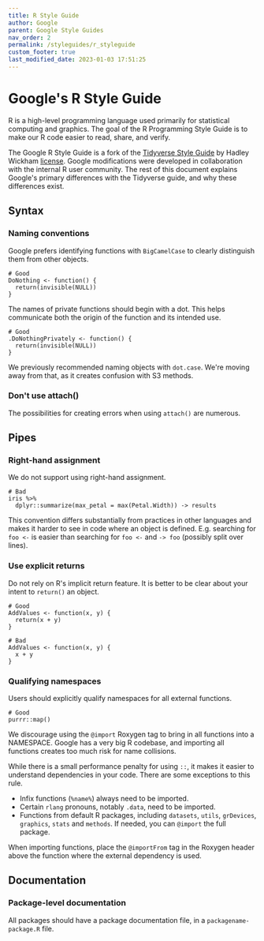 ```yaml
---
title: R Style Guide
author: Google
parent: Google Style Guides
nav_order: 2
permalink: /styleguides/r_styleguide
custom_footer: true
last_modified_date: 2023-01-03 17:51:25
---
```

# Google's R Style Guide

R is a high-level programming language used primarily for statistical computing
and graphics. The goal of the R Programming Style Guide is to make our R code
easier to read, share, and verify.

The Google R Style Guide is a fork of the
[Tidyverse Style Guide](https://style.tidyverse.org/) by Hadley Wickham
[license](https://creativecommons.org/licenses/by-sa/2.0/). Google modifications
were developed in collaboration with the internal R user community. The rest of
this document explains Google's primary differences with the Tidyverse guide,
and why these differences exist.

## Syntax

### Naming conventions

Google prefers identifying functions with `BigCamelCase` to clearly distinguish
them from other objects.

```
# Good
DoNothing <- function() {
  return(invisible(NULL))
}
```

The names of private functions should begin with a dot. This helps communicate
both the origin of the function and its intended use.

```
# Good
.DoNothingPrivately <- function() {
  return(invisible(NULL))
}
```

We previously recommended naming objects with `dot.case`. We're moving away from
that, as it creates confusion with S3 methods.

### Don't use attach()

The possibilities for creating errors when using `attach()` are numerous.

## Pipes

### Right-hand assignment

We do not support using right-hand assignment.

```
# Bad
iris %>%
  dplyr::summarize(max_petal = max(Petal.Width)) -> results
```

This convention differs substantially from practices in other languages and
makes it harder to see in code where an object is defined. E.g. searching for
`foo <-` is easier than searching for `foo <-` and `-> foo` (possibly split over
lines).

### Use explicit returns

Do not rely on R's implicit return feature. It is better to be clear about your
intent to `return()` an object.

```
# Good
AddValues <- function(x, y) {
  return(x + y)
}

# Bad
AddValues <- function(x, y) {
  x + y
}
```

### Qualifying namespaces

Users should explicitly qualify namespaces for all external functions.

```
# Good
purrr::map()
```

We discourage using the `@import` Roxygen tag to bring in all functions into a
NAMESPACE. Google has a very big R codebase, and importing all functions creates
too much risk for name collisions.

While there is a small performance penalty for using `::`, it makes it easier to
understand dependencies in your code. There are some exceptions to this rule.

*   Infix functions (`%name%`) always need to be imported.
*   Certain `rlang` pronouns, notably `.data`, need to be imported.
*   Functions from default R packages, including `datasets`, `utils`,
   `grDevices`, `graphics`, `stats` and `methods`. If needed, you can `@import`
   the full package.

When importing functions, place the `@importFrom` tag in the Roxygen header
above the function where the external dependency is used.

## Documentation

### Package-level documentation

All packages should have a package documentation file, in a
`packagename-package.R` file.
